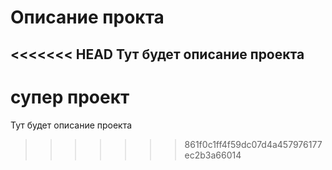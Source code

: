 # Описание прокта

<<<<<<< HEAD
Тут будет описание проекта
-----------------------------

супер проект
=======
Тут будет описание проекта
>>>>>>> 861f0c1ff4f59dc07d4a457976177ec2b3a66014
